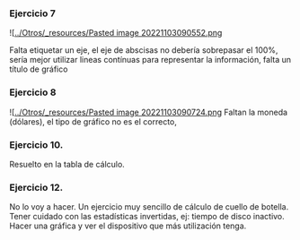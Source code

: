 ### Ejercicio 7
![[../Otros/_resources/Pasted image 20221103090552.png](_resources/Pasted%20image%2020221103090552.png)

Falta etiquetar un eje, el eje de abscisas no debería sobrepasar el 100%, sería mejor utilizar lineas contínuas para representar la información, falta un título de gráfico

### Ejercicio 8
![[../Otros/_resources/Pasted image 20221103090724.png](_resources/Pasted%20image%2020221103090724.png)
Faltan la moneda (dólares), el tipo de gráfico no es el correcto, 


### Ejercicio 10.
Resuelto en la tabla de cálculo.

### Ejercicio 12.
No lo voy a hacer. Un ejercicio muy sencillo de cálculo de cuello de botella. Tener cuidado con las estadísticas invertidas, ej: tiempo de disco inactivo.
Hacer una gráfica y ver el dispositivo que más utilización tenga.
